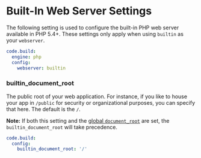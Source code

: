 # Built-In Web Server Settings

The following setting is used to configure the built-in PHP web server available in PHP 5.4+. These settings only apply when using `builtin` as your `webserver`.

```yaml
code.build:
  engine: php
  config:
    webserver: builtin
```

### builtin\_document\_root
The public root of your web application. For instance, if you like to house your app in `/public` for security or organizational purposes, you can specify that here. The default is the `/`.

**Note:** If both this setting and the [global `document_root`](/php/webserver-settings/#document_root) are set, the `builtin_document_root` will take precedence.

```yaml
code.build:
  config:
    builtin_document_root: '/'
```
